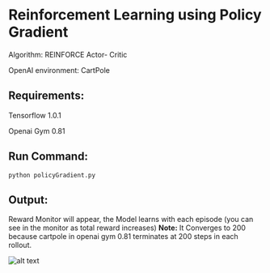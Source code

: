 # Reinforcement Learning using Policy Gradient
Algorithm: REINFORCE Actor- Critic  

OpenAI environment: CartPole

Requirements:
-------------

Tensorflow 1.0.1

Openai Gym 0.81


Run Command:
------------
    python policyGradient.py
    
Output:
-------
Reward Monitor will appear, the Model learns with each episode (you can see in the monitor as total reward increases) 
**Note:** It Converges to 200 because cartpole in openai gym 0.81 terminates at 200 steps in each rollout.

![alt text](https://github.com/srikanthmalla/policy_gradient/blob/master/reward%20vs%20episodes.png "Reward_vs_Episodes")

